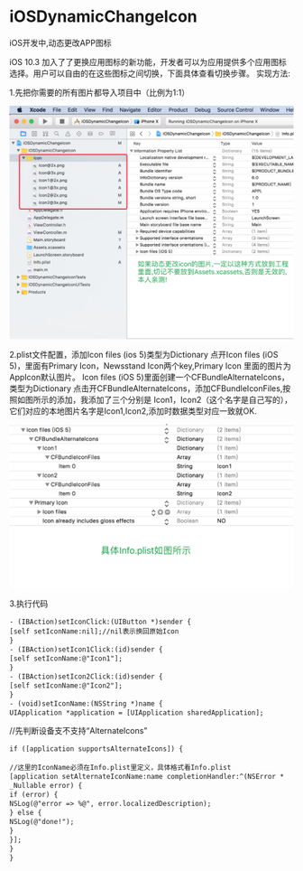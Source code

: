 # iOSDynamicChangeIcon
iOS开发中,动态更改APP图标

iOS 10.3 加入了了更换应用图标的新功能，开发者可以为应用提供多个应用图标选择。用户可以自由的在这些图标之间切换，下面具体查看切换步骤。
实现方法:

1.先把你需要的所有图片都导入项目中（比例为1:1）

![1.png](1.png)

2.plist文件配置，添加Icon files (ios 5)类型为Dictionary
点开Icon files (iOS 5)，里面有Primary Icon，Newsstand Icon两个key,Primary Icon 里面的图片为AppIcon默认图片。
Icon files (iOS 5)里面创建一个CFBundleAlternateIcons，类型为Dictionary
点击开CFBundleAlternateIcons，添加CFBundleIconFiles,按照如图所示的添加，我添加了三个分别是 Icon1，Icon2（这个名字是自己写的），它们对应的本地图片名字是Icon1,Icon2,添加时数据类型对应一致就OK.

![2.png](2.png)

3.执行代码

~~~
- (IBAction)setIconClick:(UIButton *)sender {
[self setIconName:nil];//nil表示换回原始Icon
}
- (IBAction)setIcon1Click:(id)sender {
[self setIconName:@"Icon1"];
}
- (IBAction)setIcon2Click:(id)sender {
[self setIconName:@"Icon2"];
}
- (void)setIconName:(NSString *)name {
UIApplication *application = [UIApplication sharedApplication];
~~~

//先判断设备支不支持“AlternateIcons”

~~~
if ([application supportsAlternateIcons]) {

//这里的IconName必须在Info.plist里定义，具体格式看Info.plist
[application setAlternateIconName:name completionHandler:^(NSError * _Nullable error) {
if (error) {
NSLog(@"error => %@", error.localizedDescription);
} else {
NSLog(@"done!");
}
}];
}
}
~~~
